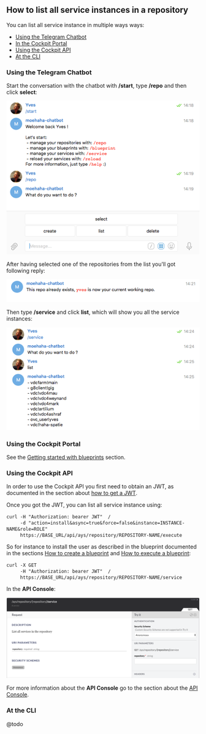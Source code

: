 ## How to list all service instances in a repository

You can list all service instance in multiple ways ways:

- [Using the Telegram Chatbot](#telegram)
- [In the Cockpit Portal](#portal)
- [Using the Cockpit API](#api)
- [At the CLI](#cli)

<a id="telegram"></a>
### Using the Telegram Chatbot

Start the conversation with the chatbot with **/start**, type **/repo** and then click **select**:

![](select-repository.png)

After having selected one of the repositories from the list you'll got following reply:

![](repository-selected.png)

Then type **/service** and click **list**, which will show you all the service instances:

![](instances-list.png)


<a id="portal"></a>
### Using the Cockpit Portal

See the [Getting started with blueprints](../../Getting_started_with_blueprints/Getting_started_with_blueprints.md) section.


<a id="api"></a>
### Using the Cockpit API

In order to use the Cockpit API you first need to obtain an JWT, as documented in the section about [how to get a JWT](../Get_JWT/Get_JWT.md).

Once you got the JWT, you can list all service instance using:

```
curl -H "Authorization: bearer JWT"  /
     -d "action=install&async=true&force=false&instance=INSTANCE-NAME&role=ROLE"
     https://BASE_URL/api/ays/repository/REPOSITORY-NAME/execute
```

So for instance to install the user as described in the blueprint documented in the sections [How to create a blueprint](../Create_blueprint/Create_blueprint.md) and [How to execute a blueprint](../Execute_blueprint/Execute_blueprint.md):

```
curl -X GET
     -H "Authorization: bearer JWT"  /
     https://BASE_URL/api/ays/repository/REPOSITORY-NAME/service
```

In the **API Console**:

![](API-console.png)

For more information about the **API Console** go to the section about the [API Console](../../API_Console/API_Console.md).


<a id="cli"></a>
### At the CLI

@todo
